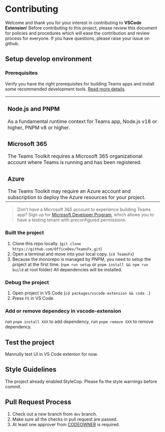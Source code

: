 # Contributing

Welcome and thank you for your interest in contributing to **VSCode Extension**! Before contributing to this project, please review this document for policies and procedures which will ease the contribution and review process for everyone. If you have questions, please raise your issue on github.

## Setup develop environment

### Prerequisites

Verify you have the right prerequisites for building Teams apps and install some recommended development tools. [Read more details](https://docs.microsoft.com/en-us/microsoftteams/platform/build-your-first-app/build-first-app-overview).



<table>
    <tr>
        <td><h3>Node.js and PNPM</h3>As a fundamental runtime context for Teams app, Node.js v18 or higher, PNPM v8 or higher.</td>
    </tr>
    <tr>
        <td><h3>Microsoft 365</h3>The Teams Toolkit requires a Microsoft 365 organizational account where Teams is running and has been registered.</td>
    </tr>
    <tr>
        <td><h3>Azure</h3> The Teams Toolkit may require an Azure account and subscription to deploy the Azure resources for your project.</td>
    </tr>
</table>

> Don’t have a Microsoft 365 account to experience building Teams app? Sign up for [Microsoft Developer Program](https://developer.microsoft.com/en-us/microsoft-365/dev-program), which allows you to have a testing tenant with preconfigured permissions.

### Built the project

1. Clone this repo locally. (`git clone https://github.com/OfficeDev/TeamsFx.git`)
1. Open a terminal and move into your local copy. (`cd TeamsFx`)
1. Because the monorepo is managed by PNPM, you need to setup the project at the first time. (`npm run setup` or `pnpm install && npm run build` at root folder) All dependencies will be installed.

### Debug the project

1. Open project in VS Code (`cd packages/vscode-extension && code .`)
1. Press `F5` in VS Code.

### Add or remove dependecy in vscode-extension
run `pnpm install XXX` to add dependency, run `pnpm remove XXX` to remove dependency.

## Test the project

Mannully test UI in VS Code extenion for now.

## Style Guidelines

The project already enabled StyleCop. Please fix the style warnings before commit.

## Pull Request Process

1. Check out a new branch from `dev` branch.
1. Make sure all the checks in pull request are passed.
1. At least one approver from [CODEOWNER](../../.github/CODEOWNERS) is required.
